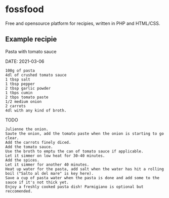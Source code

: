 # fossfood
Free and opensource platform for recipies, written in PHP and HTML/CSS.

## Example recipie

Pasta with tomato sauce

DATE: 2021-03-06

    100g of pasta
    4dl of crushed tomato sauce
    1 tbsp salt
    1 tbsp pepper
    2 tbsp garlic powder
    1 tbps cumin
    2 tbps tomato paste
    1/2 medium onion
    2 carrots
    4dl with any kind of broth.

TODO

    Julienne the onion.
    Saute the onion, add the tomato paste when the onion is starting to go clear.
    Add the carrots finely diced.
    Add the tomato sauce.
    Use the broth to emptu the can of tomato sauce if applicable.
    Let it simmer on low heat for 30-40 minutes.
    Add the spices.
    Let it simmer for another 40 minutes.
    Heat up water for the pasta, add salt when the water has hit a rolling boil ("Salto al del mare" is key here).
    Save a cup of pasta water when the pasta is done and add some to the sauce if it's not thick yet.
    Enjoy a freshly cooked pasta dish! Parmigiano is optional but reccomended.
